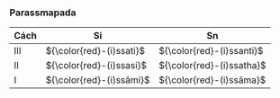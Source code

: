 ### Parassmapada

| Cách | Si                       | Sn                        |
| ---- | ------------------------ | ------------------------- |
| III  | ${\color{red}-(i)ssati}$ | ${\color{red}-(i)ssanti}$ |
| II   | ${\color{red}-(i)ssasi}$ | ${\color{red}-(i)ssatha}$ |
| I    | ${\color{red}-(i)ssāmi}$ | ${\color{red}-(i)ssāma}$  |
